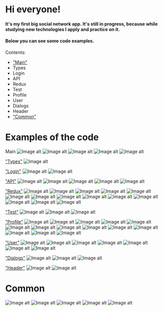 # Hi everyone!
#### It's my first big social network app. It's still in progress, because while studying new technologies I apply and practice on it.
#### Below you can see some code examples.

Contents:
- ["Main"](##Main)   
- <a name="Types">Types</a>  
- <a name="Login">Login</a>  
- <a name="API">API</a>  
- <a name="Redux">Redux</a>
- <a name="Test">Test</a>
- <a name="Profile">Profile</a>
- <a name="User">User</a>
- <a name="Dialogs">Dialogs</a>
- <a name="Header">Header</a> 
- ["Common"](##Common) 

# Examples of the code
<a name="Main">Main</a> 
![Image alt](https://github.com/RuslanFom/Socnet/blob/master/ImgCode/App.png)
![Image alt](https://github.com/RuslanFom/Socnet/blob/master/ImgCode/App2.png)
![Image alt](https://github.com/RuslanFom/Socnet/blob/master/ImgCode/App3.png)
![Image alt](https://github.com/RuslanFom/Socnet/blob/master/ImgCode/index.png)
![Image alt](https://github.com/RuslanFom/Socnet/blob/master/ImgCode/Navbar.png)

["Types"](##Types)
![Image alt](https://github.com/RuslanFom/Socnet/blob/master/ImgCode/types.png)

["Login"](##Login)
![Image alt](https://github.com/RuslanFom/Socnet/blob/master/ImgCode/login.png)
![Image alt](https://github.com/RuslanFom/Socnet/blob/master/ImgCode/login2.png)

["API"](##API)
![Image alt](https://github.com/RuslanFom/Socnet/blob/master/ImgCode/api.png)
![Image alt](https://github.com/RuslanFom/Socnet/blob/master/ImgCode/authApi.png)
![Image alt](https://github.com/RuslanFom/Socnet/blob/master/ImgCode/profileApi.png)
![Image alt](https://github.com/RuslanFom/Socnet/blob/master/ImgCode/securityApi.png)
![Image alt](https://github.com/RuslanFom/Socnet/blob/master/ImgCode/usersApi.png)

["Redux"](##Redux)
![Image alt](https://github.com/RuslanFom/Socnet/blob/master/ImgCode/redux-store.png)
![Image alt](https://github.com/RuslanFom/Socnet/blob/master/ImgCode/auth-reducer.png)
![Image alt](https://github.com/RuslanFom/Socnet/blob/master/ImgCode/auth-reducer2.png)
![Image alt](https://github.com/RuslanFom/Socnet/blob/master/ImgCode/auth-reducer3.png)
![Image alt](https://github.com/RuslanFom/Socnet/blob/master/ImgCode/dialogsReducer1.png)
![Image alt](https://github.com/RuslanFom/Socnet/blob/master/ImgCode/dialogsReducer2.png)
![Image alt](https://github.com/RuslanFom/Socnet/blob/master/ImgCode/profileReducer.png)
![Image alt](https://github.com/RuslanFom/Socnet/blob/master/ImgCode/profileReducer2.png)
![Image alt](https://github.com/RuslanFom/Socnet/blob/master/ImgCode/profileReducer3.png)
![Image alt](https://github.com/RuslanFom/Socnet/blob/master/ImgCode/users-reducer.png)
![Image alt](https://github.com/RuslanFom/Socnet/blob/master/ImgCode/users-reducer2.png)
![Image alt](https://github.com/RuslanFom/Socnet/blob/master/ImgCode/users-reducer3.png)
![Image alt](https://github.com/RuslanFom/Socnet/blob/master/ImgCode/users-reducer4.png)
![Image alt](https://github.com/RuslanFom/Socnet/blob/master/ImgCode/app-reducer.png)

["Test"](##Test)
![Image alt](https://github.com/RuslanFom/Socnet/blob/master/ImgCode/profileReducerTest.png)
![Image alt](https://github.com/RuslanFom/Socnet/blob/master/ImgCode/profileReducerTest2.png)
![Image alt](https://github.com/RuslanFom/Socnet/blob/master/ImgCode/app.test.png)

["Profile"](##Profile)
![Image alt](https://github.com/RuslanFom/Socnet/blob/master/ImgCode/ProfileContainer.png)
![Image alt](https://github.com/RuslanFom/Socnet/blob/master/ImgCode/ProfileContainer2.png)
![Image alt](https://github.com/RuslanFom/Socnet/blob/master/ImgCode/profile.png)
![Image alt](https://github.com/RuslanFom/Socnet/blob/master/ImgCode/profileDataForm.png)
![Image alt](https://github.com/RuslanFom/Socnet/blob/master/ImgCode/profileInfo.png)
![Image alt](https://github.com/RuslanFom/Socnet/blob/master/ImgCode/profileInfo2.png)
![Image alt](https://github.com/RuslanFom/Socnet/blob/master/ImgCode/profileStatus.png)
![Image alt](https://github.com/RuslanFom/Socnet/blob/master/ImgCode/profileStatus2.png)
![Image alt](https://github.com/RuslanFom/Socnet/blob/master/ImgCode/profileStatusWH.png)
![Image alt](https://github.com/RuslanFom/Socnet/blob/master/ImgCode/profileStatusWH2.png)
![Image alt](https://github.com/RuslanFom/Socnet/blob/master/ImgCode/post.png)
![Image alt](https://github.com/RuslanFom/Socnet/blob/master/ImgCode/mypost.png)
![Image alt](https://github.com/RuslanFom/Socnet/blob/master/ImgCode/mypost2.png)
![Image alt](https://github.com/RuslanFom/Socnet/blob/master/ImgCode/mypostContainer.png)

["User"](##User)
![Image alt](https://github.com/RuslanFom/Socnet/blob/master/ImgCode/UserContainer.png)
![Image alt](https://github.com/RuslanFom/Socnet/blob/master/ImgCode/UserContainer2.png)
![Image alt](https://github.com/RuslanFom/Socnet/blob/master/ImgCode/UserContainer3.png)
![Image alt](https://github.com/RuslanFom/Socnet/blob/master/ImgCode/user.png)
![Image alt](https://github.com/RuslanFom/Socnet/blob/master/ImgCode/user2.png)
![Image alt](https://github.com/RuslanFom/Socnet/blob/master/ImgCode/users-selectors.png)
![Image alt](https://github.com/RuslanFom/Socnet/blob/master/ImgCode/users.png)

["Dialogs"](##Dialogs)
![Image alt](https://github.com/RuslanFom/Socnet/blob/master/ImgCode/dialogs.png)
![Image alt](https://github.com/RuslanFom/Socnet/blob/master/ImgCode/dialogsContainer.png)
![Image alt](https://github.com/RuslanFom/Socnet/blob/master/ImgCode/addMessageForm.png)

["Header"](##Header)
![Image alt](https://github.com/RuslanFom/Socnet/blob/master/ImgCode/Header.png)
![Image alt](https://github.com/RuslanFom/Socnet/blob/master/ImgCode/HeaderContainer.png)

# Common<a name="Common"></a> 
![Image alt](https://github.com/RuslanFom/Socnet/blob/master/ImgCode/formsControl.png)
![Image alt](https://github.com/RuslanFom/Socnet/blob/master/ImgCode/object-helpers.png)
![Image alt](https://github.com/RuslanFom/Socnet/blob/master/ImgCode/validators.png)
![Image alt](https://github.com/RuslanFom/Socnet/blob/master/ImgCode/withAuthRedirect.png)
![Image alt](https://github.com/RuslanFom/Socnet/blob/master/ImgCode/Paginator1.png)
